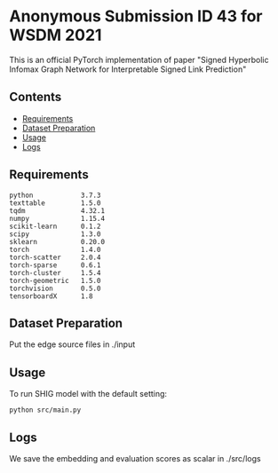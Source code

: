 Anonymous Submission ID 43 for WSDM 2021
============================================
This is an official PyTorch implementation of paper "Signed Hyperbolic Infomax Graph Network for Interpretable Signed Link Prediction"


## Contents
* [Requirements](#requirements)
* [Dataset Preparation](#dataset-preparation)
* [Usage](#usage)
* [Logs](#logs)




## Requirements

```
python            3.7.3
texttable         1.5.0
tqdm              4.32.1
numpy             1.15.4
scikit-learn      0.1.2
scipy             1.3.0
sklearn           0.20.0
torch             1.4.0
torch-scatter     2.0.4
torch-sparse      0.6.1
torch-cluster     1.5.4
torch-geometric   1.5.0
torchvision       0.5.0
tensorboardX      1.8
```

## Dataset Preparation
Put the edge source files in ./input


## Usage

To run SHIG model with the default setting:
```
python src/main.py
```


## Logs

We save the embedding and evaluation scores as scalar in ./src/logs
